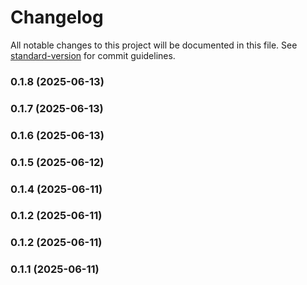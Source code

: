 # Changelog

All notable changes to this project will be documented in this file. See [standard-version](https://github.com/conventional-changelog/standard-version) for commit guidelines.

### 0.1.8 (2025-06-13)

### 0.1.7 (2025-06-13)

### 0.1.6 (2025-06-13)

### 0.1.5 (2025-06-12)

### 0.1.4 (2025-06-11)

### 0.1.2 (2025-06-11)

### 0.1.2 (2025-06-11)

### 0.1.1 (2025-06-11)
